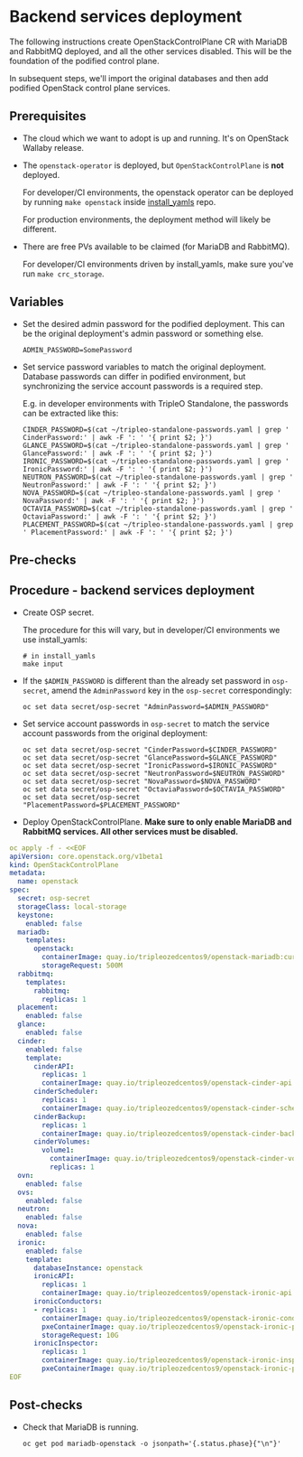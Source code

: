 # Backend services deployment

The following instructions create OpenStackControlPlane CR with
MariaDB and RabbitMQ deployed, and all the other services disabled. This will
be the foundation of the podified control plane.

In subsequent steps, we'll import the original databases and then add
podified OpenStack control plane services.

## Prerequisites

* The cloud which we want to adopt is up and running. It's on
  OpenStack Wallaby release.

* The `openstack-operator` is deployed, but `OpenStackControlPlane` is
  **not** deployed.

  For developer/CI environments, the openstack operator can be deployed
  by running `make openstack` inside
  [install_yamls](https://github.com/openstack-k8s-operators/install_yamls)
  repo.

  For production environments, the deployment method will likely be
  different.

* There are free PVs available to be claimed (for MariaDB and RabbitMQ).

  For developer/CI environments driven by install_yamls, make sure
  you've run `make crc_storage`.


## Variables

* Set the desired admin password for the podified deployment. This can
  be the original deployment's admin password or something else.

  ```
  ADMIN_PASSWORD=SomePassword
  ```

* Set service password variables to match the original deployment.
  Database passwords can differ in podified environment, but
  synchronizing the service account passwords is a required step.

  E.g. in developer environments with TripleO Standalone, the
  passwords can be extracted like this:

  ```
  CINDER_PASSWORD=$(cat ~/tripleo-standalone-passwords.yaml | grep ' CinderPassword:' | awk -F ': ' '{ print $2; }')
  GLANCE_PASSWORD=$(cat ~/tripleo-standalone-passwords.yaml | grep ' GlancePassword:' | awk -F ': ' '{ print $2; }')
  IRONIC_PASSWORD=$(cat ~/tripleo-standalone-passwords.yaml | grep ' IronicPassword:' | awk -F ': ' '{ print $2; }')
  NEUTRON_PASSWORD=$(cat ~/tripleo-standalone-passwords.yaml | grep ' NeutronPassword:' | awk -F ': ' '{ print $2; }')
  NOVA_PASSWORD=$(cat ~/tripleo-standalone-passwords.yaml | grep ' NovaPassword:' | awk -F ': ' '{ print $2; }')
  OCTAVIA_PASSWORD=$(cat ~/tripleo-standalone-passwords.yaml | grep ' OctaviaPassword:' | awk -F ': ' '{ print $2; }')
  PLACEMENT_PASSWORD=$(cat ~/tripleo-standalone-passwords.yaml | grep ' PlacementPassword:' | awk -F ': ' '{ print $2; }')
  ```

## Pre-checks

## Procedure - backend services deployment

* Create OSP secret.

  The procedure for this will vary, but in developer/CI environments
  we use install_yamls:

  ```
  # in install_yamls
  make input
  ```

* If the `$ADMIN_PASSWORD` is different than the already set password
  in `osp-secret`, amend the `AdminPassword` key in the `osp-secret`
  correspondingly:

  ```
  oc set data secret/osp-secret "AdminPassword=$ADMIN_PASSWORD"
  ```

* Set service account passwords in `osp-secret` to match the service
  account passwords from the original deployment:

  ```
  oc set data secret/osp-secret "CinderPassword=$CINDER_PASSWORD"
  oc set data secret/osp-secret "GlancePassword=$GLANCE_PASSWORD"
  oc set data secret/osp-secret "IronicPassword=$IRONIC_PASSWORD"
  oc set data secret/osp-secret "NeutronPassword=$NEUTRON_PASSWORD"
  oc set data secret/osp-secret "NovaPassword=$NOVA_PASSWORD"
  oc set data secret/osp-secret "OctaviaPassword=$OCTAVIA_PASSWORD"
  oc set data secret/osp-secret "PlacementPassword=$PLACEMENT_PASSWORD"
  ```

* Deploy OpenStackControlPlane. **Make sure to only enable MariaDB and
  RabbitMQ services. All other services must be disabled.**


```yaml
oc apply -f - <<EOF
apiVersion: core.openstack.org/v1beta1
kind: OpenStackControlPlane
metadata:
  name: openstack
spec:
  secret: osp-secret
  storageClass: local-storage
  keystone:
    enabled: false
  mariadb:
    templates:
      openstack:
        containerImage: quay.io/tripleozedcentos9/openstack-mariadb:current-tripleo
        storageRequest: 500M
  rabbitmq:
    templates:
      rabbitmq:
        replicas: 1
  placement:
    enabled: false
  glance:
    enabled: false
  cinder:
    enabled: false
    template:
      cinderAPI:
        replicas: 1
        containerImage: quay.io/tripleozedcentos9/openstack-cinder-api:current-tripleo
      cinderScheduler:
        replicas: 1
        containerImage: quay.io/tripleozedcentos9/openstack-cinder-scheduler:current-tripleo
      cinderBackup:
        replicas: 1
        containerImage: quay.io/tripleozedcentos9/openstack-cinder-backup:current-tripleo
      cinderVolumes:
        volume1:
          containerImage: quay.io/tripleozedcentos9/openstack-cinder-volume:current-tripleo
          replicas: 1
  ovn:
    enabled: false
  ovs:
    enabled: false
  neutron:
    enabled: false
  nova:
    enabled: false
  ironic:
    enabled: false
    template:
      databaseInstance: openstack
      ironicAPI:
        replicas: 1
        containerImage: quay.io/tripleozedcentos9/openstack-ironic-api:current-tripleo
      ironicConductors:
      - replicas: 1
        containerImage: quay.io/tripleozedcentos9/openstack-ironic-conductor:current-tripleo
        pxeContainerImage: quay.io/tripleozedcentos9/openstack-ironic-pxe:current-tripleo
        storageRequest: 10G
      ironicInspector:
        replicas: 1
        containerImage: quay.io/tripleozedcentos9/openstack-ironic-inspector:current-tripleo
        pxeContainerImage: quay.io/tripleozedcentos9/openstack-ironic-pxe:current-tripleo
EOF
```

## Post-checks

* Check that MariaDB is running.

  ```
  oc get pod mariadb-openstack -o jsonpath='{.status.phase}{"\n"}'
  ```
